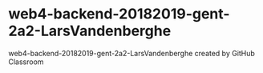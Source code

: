 # web4-backend-20182019-gent-2a2-LarsVandenberghe
web4-backend-20182019-gent-2a2-LarsVandenberghe created by GitHub Classroom
